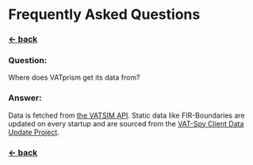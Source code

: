 # Frequently Asked Questions

### [← back](/)

### Question:

Where does VATprism get its data from?

### Answer:

Data is fetched from [the VATSIM API](https://api.vatsim.net/api/). Static data like FIR-Boundaries are updated on every
startup and are sourced from
the [VAT-Spy Client Data Update Project](https://github.com/vatsimnetwork/vatspy-data-project).

### [← back](/)